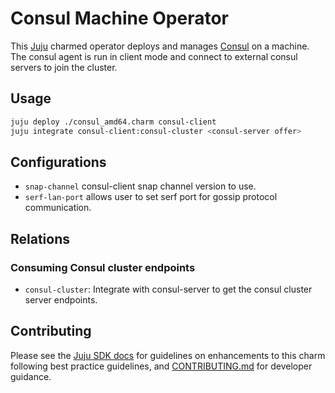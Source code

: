 # Consul Machine Operator

This [Juju](https://juju.is) charmed operator deploys and manages [Consul](https://www.consul.io/) on a machine.
The consul agent is run in client mode and connect to external consul servers to join the cluster.

## Usage

```sh
juju deploy ./consul_amd64.charm consul-client
juju integrate consul-client:consul-cluster <consul-server offer>
```

## Configurations

* `snap-channel` consul-client snap channel version to use.
* `serf-lan-port` allows user to set serf port for gossip protocol communication.

## Relations

### Consuming Consul cluster endpoints

* `consul-cluster`: Integrate with consul-server to get the consul cluster server
endpoints.

## Contributing

Please see the [Juju SDK docs](https://juju.is/docs/sdk) for guidelines on enhancements to this
charm following best practice guidelines, and
[CONTRIBUTING.md](https://github.com/canonical/catalogue-k8s-operator/blob/main/CONTRIBUTING.md) for developer
guidance.
